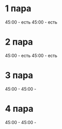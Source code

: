 # 1 пара
45:00 - есть
45:00 - есть

# 2 пара 
45:00 - есть
45:00 - есть

# 3 пара
45:00 -
45:00 -

# 4 пара
45:00 -
45:00 -